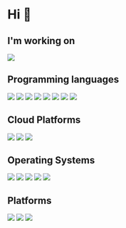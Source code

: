 # Hi 👋

## I'm working on
<img src="https://img.shields.io/badge/LG-A50034?style=flat&logo=LG&logoColor=white"/>

## Programming languages
<img src="https://img.shields.io/badge/Haskell-5D4F85?style=flat&logo=Haskell&logoColor=white"/>
<img src="https://img.shields.io/badge/PureScript-14161A?style=flat&logo=PureScript&logoColor=white"/>
<img src="https://img.shields.io/badge/Elm-1293D8?style=flat&logo=Elm&logoColor=white"/>
<img src="https://img.shields.io/badge/Ocaml-EC6813?style=flat&logo=Ocaml&logoColor=white"/>
<img src="https://img.shields.io/badge/Rust-7A2F00?style=flat&logo=Rust&logoColor=white"/>
<img src="https://img.shields.io/badge/Python-3776AB?style=flat&logo=Python&logoColor=white"/>
<img src="https://img.shields.io/badge/TypeScript-3178C6?style=flat&logo=TypeScript&logoColor=white"/>
<img src="https://img.shields.io/badge/JavaScript-F7DF1E?style=flat&logo=JavaScript&logoColor=white"/>

## Cloud Platforms
<img src="https://img.shields.io/badge/AmazonAWS-232F3E?style=flat&logo=AmazonAWS&logoColor=white"/>
<img src="https://img.shields.io/badge/GoogleCloud-4285F4?style=flat&logo=GoogleCloud&logoColor=white"/>
<img src="https://img.shields.io/badge/MicrosoftAzure-0078D4?style=flat&logo=MicrosoftAzure&logoColor=white"/>

## Operating Systems
<img src="https://img.shields.io/badge/Linux-FCC624?style=flat&logo=Linux&logoColor=white"/>
<img src="https://img.shields.io/badge/NixOS-5277C3?style=flat&logo=NixOS&logoColor=white"/>
<img src="https://img.shields.io/badge/FreeBSD-AB2B28?style=flat&logo=FreeBSD&logoColor=white"/>
<img src="https://img.shields.io/badge/OpenBSD-F2CA30?style=flat&logo=OpenBSD&logoColor=white"/>
<img src="https://img.shields.io/badge/macOS-000000?style=flat&logo=macOS&logoColor=white"/>

## Platforms
<img src="https://img.shields.io/badge/SpringBoot-6DB33F?style=flat&logo=SpringBoot&logoColor=white"/>
<img src="https://img.shields.io/badge/GraphQL-E10098?style=flat&logo=GraphQL&logoColor=white"/>
<img src="https://img.shields.io/badge/Hasura-1EB4D4?style=flat&logo=Hasura&logoColor=white"/>

